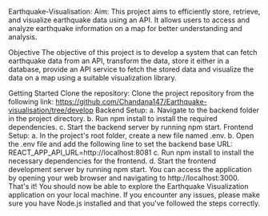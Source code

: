 Earthquake-Visualisation:
Aim:
This project aims to efficiently store, retrieve, and visualize earthquake data using an API. It allows users to access and analyze earthquake information on a map for better understanding and analysis.

Objective
The objective of this project is to develop a system that can fetch earthquake data from an API, transform the data, store it either in a database, provide an API service to fetch the stored data and visualize the data on a map using a suitable visualization library.

Getting Started
Clone the repository: Clone the project repository from the following link: https://github.com/Chandana147/Earthquake-visualisation/tree/develop
Backend Setup: a. Navigate to the backend folder in the project directory. 
b. Run npm install to install the required dependencies. 
c. Start the backend server by running npm start.
Frontend Setup: a. In the project's root folder, create a new file named .env. b. Open the .env file and add the following line to set the backend base URL: REACT_APP_API_URL=http://localhost:8081 c. Run npm install to install the necessary dependencies for the frontend. d. Start the frontend development server by running npm start.
You can access the application by opening your web browser and navigating to http://localhost:3000.
That's it! You should now be able to explore the Earthquake Visualization application on your local machine. If you encounter any issues, please make sure you have Node.js installed and that you've followed the steps correctly.
